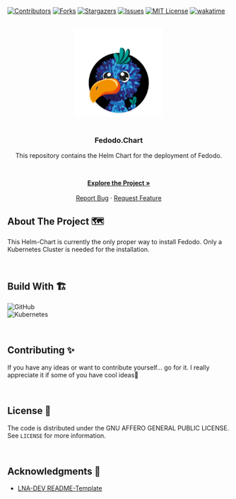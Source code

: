 <!-- VERSION: LNA-DEV-README-TEMPLATE V1.3 -->

[![Contributors][contributors-shield]][contributors-url]
[![Forks][forks-shield]][forks-url]
[![Stargazers][stars-shield]][stars-url]
[![Issues][issues-shield]][issues-url]
[![MIT License][license-shield]][license-url]
[![wakatime](https://wakatime.com/badge/github/Fedodo/Fedodo.Chart.svg?style=for-the-badge&logo=appveyor)](https://wakatime.com/badge/github/Fedodo/Fedodo.Chart)

<!-- PROJECT LOGO -->
<br />
<div align="center">
  <a href="https://fedodo.org">
    <img src="https://github.com/Fedodo/.github/blob/main/assets/logo%20and%20icons/Fedodo%20Circle%20Dark.png?raw=true" alt="Logo" width="200" height="200">
  </a>

<br>
<br>

### Fedodo.Chart

This repository contains the Helm Chart for the deployment of Fedodo.

<p align="center">

<br />

<a href="https://fedodo.org"><strong>Explore the Project »</strong></a>
<br />
<br />
<a href="https://github.com/Fedodo/Fedodo.Chart/issues">Report Bug</a>
·
<a href="https://github.com/Fedodo/Fedodo.Chart/issues">Request Feature</a>
  </p>
</div>

<!-- ABOUT THE PROJECT -->
## About The Project 🗺️

This Helm-Chart is currently the only proper way to install Fedodo. Only a Kubernetes Cluster is needed for the installation.

<br>

## Build With 🏗️

![GitHub](https://img.shields.io/badge/github-%23121011.svg?style=for-the-badge&logo=github&logoColor=white)  
![Kubernetes](https://img.shields.io/badge/kubernetes-%23326ce5.svg?style=for-the-badge&logo=kubernetes&logoColor=white)  

<br>

<!-- CONTRIBUTING -->
## Contributing ✨

If you have any ideas or want to contribute yourself... go for it. I really appreciate it if some of you have cool ideas🚀

<br>

<!-- LICENSE -->
<!-- TODO Add the License description -->
## License 📝

The code is distributed under the GNU AFFERO GENERAL PUBLIC LICENSE. See `LICENSE` for more information.

<br>

<!-- ACKNOWLEDGMENTS -->
## Acknowledgments 🙏

- [LNA-DEV README-Template](https://github.com/lna-dev/README-Template)

<!-- MARKDOWN LINKS & IMAGES -->
[contributors-shield]: https://img.shields.io/github/contributors/Fedodo/Fedodo.Chart.svg?style=for-the-badge
[contributors-url]: https://github.com/Fedodo/Fedodo.Chart/graphs/contributors
[forks-shield]: https://img.shields.io/github/forks/Fedodo/Fedodo.Chart.svg?style=for-the-badge
[forks-url]: https://github.com/Fedodo/Fedodo.Chart/network/members
[stars-shield]: https://img.shields.io/github/stars/Fedodo/Fedodo.Chart.svg?style=for-the-badge
[stars-url]: https://github.com/Fedodo/Fedodo.Chart/stargazers
[issues-shield]: https://img.shields.io/github/issues/Fedodo/Fedodo.Chart.svg?style=for-the-badge
[issues-url]: https://github.com/Fedodo/Fedodo.Chart/issues
[license-shield]: https://img.shields.io/github/license/Fedodo/Fedodo.Chart.svg?style=for-the-badge
[license-url]: https://github.com/Fedodo/Fedodo.Chart/blob/master/LICENSE
